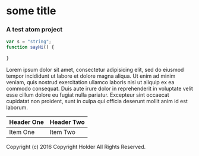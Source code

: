 # some title

### A test atom project

```javascript
var s = "string";
function sayHi() {
  
}
```
Lorem ipsum dolor sit amet, consectetur adipisicing elit, sed do eiusmod tempor incididunt ut labore et dolore magna aliqua. Ut enim ad minim veniam, quis nostrud exercitation ullamco laboris nisi ut aliquip ex ea commodo consequat. Duis aute irure dolor in reprehenderit in voluptate velit esse cillum dolore eu fugiat nulla pariatur. Excepteur sint occaecat cupidatat non proident, sunt in culpa qui officia deserunt mollit anim id est laborum.

| Header One     | Header Two     |
| :------------- | :------------- |
| Item One       | Item Two       |
Copyright (c) 2016 Copyright Holder All Rights Reserved.
